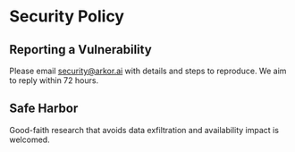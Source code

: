 # Security Policy

## Reporting a Vulnerability
Please email security@arkor.ai with details and steps to reproduce.
We aim to reply within 72 hours.

## Safe Harbor
Good-faith research that avoids data exfiltration and availability impact is welcomed.
